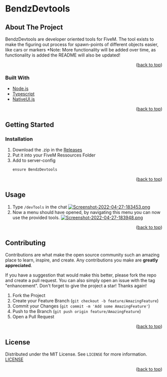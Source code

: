 <div id="top"></div>

# BendzDevtools

## About The Project

BendzDevtools are developer oriented tools for FiveM.
The tool exists to make the figuring out process for spawn-points of different objects easier,
like cars or markers
*Note: More functionality will be added over time, as functionality is added the README will also be updated!

<p align="right">(<a href="#top">back to top</a>)</p>

### Built With

* [Node.js](https://nodejs.org/en/)
* [Typescript](https://www.typescriptlang.org/)
* [NativeUI.js](https://github.com/PichotM/FiveM-NativeUI)


<p align="right">(<a href="#top">back to top</a>)</p>

## Getting Started
### Installation

1. Download the .zip in the [Releases](https://github.com/Bendz2012/BendzDevtools/releases/tag/latest)
2. Put it into your FiveM Ressources Folder
3. Add to server-config
	```sh
	ensure BendzDevtools
	```

<p align="right">(<a href="#top">back to top</a>)</p>


## Usage

1. Type ```/devTools``` in the chat
[![Screenshot-2022-04-27-183453.png](https://i.postimg.cc/8PmzbhtG/Screenshot-2022-04-27-183453.png)](https://postimg.cc/D8mhv49p)
2. Now  a menu should have opened, by navigating this menu you can now use the provided tools.
[![Screenshot-2022-04-27-183948.png](https://i.postimg.cc/nzTtDknS/Screenshot-2022-04-27-183948.png)](https://postimg.cc/ZB9gk6B6)

<p align="right">(<a href="#top">back to top</a>)</p>

## Contributing

Contributions are what make the open source community such an amazing place to learn, inspire, and create. Any contributions you make are **greatly appreciated**.

If you have a suggestion that would make this better, please fork the repo and create a pull request. You can also simply open an issue with the tag "enhancement".
Don't forget to give the project a star! Thanks again!

1. Fork the Project
2. Create your Feature Branch (`git checkout -b feature/AmazingFeature`)
3. Commit your Changes (`git commit -m 'Add some AmazingFeature'`)
4. Push to the Branch (`git push origin feature/AmazingFeature`)
5. Open a Pull Request

<p align="right">(<a href="#top">back to top</a>)</p>

## License

Distributed under the MIT License. See `LICENSE` for more information.
[LICENSE](https://github.com/Bendz2012/BendzDevtools/blob/master/LICENSE)


<p align="right">(<a href="#top">back to top</a>)</p>